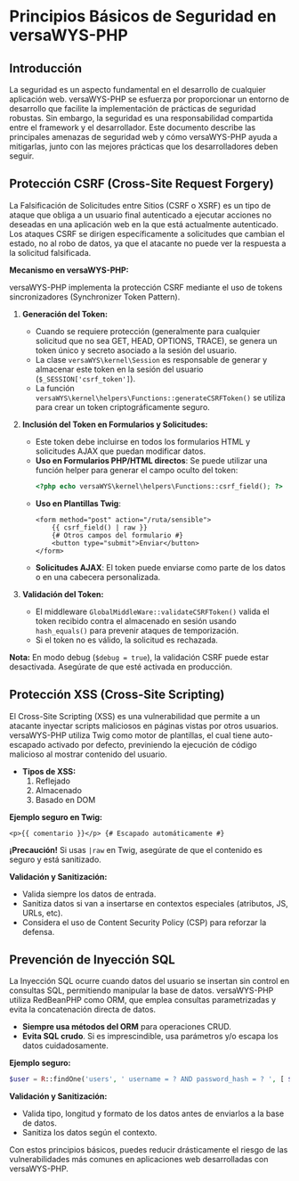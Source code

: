# Principios Básicos de Seguridad en versaWYS-PHP

## Introducción

La seguridad es un aspecto fundamental en el desarrollo de cualquier aplicación web. versaWYS-PHP se esfuerza por proporcionar un entorno de desarrollo que facilite la implementación de prácticas de seguridad robustas. Sin embargo, la seguridad es una responsabilidad compartida entre el framework y el desarrollador. Este documento describe las principales amenazas de seguridad web y cómo versaWYS-PHP ayuda a mitigarlas, junto con las mejores prácticas que los desarrolladores deben seguir.

## Protección CSRF (Cross-Site Request Forgery)

La Falsificación de Solicitudes entre Sitios (CSRF o XSRF) es un tipo de ataque que obliga a un usuario final autenticado a ejecutar acciones no deseadas en una aplicación web en la que está actualmente autenticado. Los ataques CSRF se dirigen específicamente a solicitudes que cambian el estado, no al robo de datos, ya que el atacante no puede ver la respuesta a la solicitud falsificada.

**Mecanismo en versaWYS-PHP:**

versaWYS-PHP implementa la protección CSRF mediante el uso de tokens sincronizadores (Synchronizer Token Pattern).

1.  **Generación del Token:**
    *   Cuando se requiere protección (generalmente para cualquier solicitud que no sea GET, HEAD, OPTIONS, TRACE), se genera un token único y secreto asociado a la sesión del usuario.
    *   La clase `versaWYS\kernel\Session` es responsable de generar y almacenar este token en la sesión del usuario (`$_SESSION['csrf_token']`).
    *   La función `versaWYS\kernel\helpers\Functions::generateCSRFToken()` se utiliza para crear un token criptográficamente seguro.

2.  **Inclusión del Token en Formularios y Solicitudes:**
    *   Este token debe incluirse en todos los formularios HTML y solicitudes AJAX que puedan modificar datos.
    *   **Uso en Formularios PHP/HTML directos**:
        Se puede utilizar una función helper para generar el campo oculto del token:
        ```php
        <?php echo versaWYS\kernel\helpers\Functions::csrf_field(); ?>
        ```
    *   **Uso en Plantillas Twig**:
        ```twig
        <form method="post" action="/ruta/sensible">
            {{ csrf_field() | raw }}
            {# Otros campos del formulario #}
            <button type="submit">Enviar</button>
        </form>
        ```
    *   **Solicitudes AJAX**:
        El token puede enviarse como parte de los datos o en una cabecera personalizada.

3.  **Validación del Token:**
    *   El middleware `GlobalMiddleWare::validateCSRFToken()` valida el token recibido contra el almacenado en sesión usando `hash_equals()` para prevenir ataques de temporización.
    *   Si el token no es válido, la solicitud es rechazada.

**Nota:** En modo debug (`$debug = true`), la validación CSRF puede estar desactivada. Asegúrate de que esté activada en producción.

## Protección XSS (Cross-Site Scripting)

El Cross-Site Scripting (XSS) es una vulnerabilidad que permite a un atacante inyectar scripts maliciosos en páginas vistas por otros usuarios. versaWYS-PHP utiliza Twig como motor de plantillas, el cual tiene auto-escapado activado por defecto, previniendo la ejecución de código malicioso al mostrar contenido del usuario.

-   **Tipos de XSS:**
    1. Reflejado
    2. Almacenado
    3. Basado en DOM

**Ejemplo seguro en Twig:**
```twig
<p>{{ comentario }}</p> {# Escapado automáticamente #}
```

**¡Precaución!** Si usas `|raw` en Twig, asegúrate de que el contenido es seguro y está sanitizado.

**Validación y Sanitización:**
- Valida siempre los datos de entrada.
- Sanitiza datos si van a insertarse en contextos especiales (atributos, JS, URLs, etc).
- Considera el uso de Content Security Policy (CSP) para reforzar la defensa.

## Prevención de Inyección SQL

La Inyección SQL ocurre cuando datos del usuario se insertan sin control en consultas SQL, permitiendo manipular la base de datos. versaWYS-PHP utiliza RedBeanPHP como ORM, que emplea consultas parametrizadas y evita la concatenación directa de datos.

-   **Siempre usa métodos del ORM** para operaciones CRUD.
-   **Evita SQL crudo**. Si es imprescindible, usa parámetros y/o escapa los datos cuidadosamente.

**Ejemplo seguro:**
```php
$user = R::findOne('users', ' username = ? AND password_hash = ? ', [ $usuario, $hash ]);
```

**Validación y Sanitización:**
- Valida tipo, longitud y formato de los datos antes de enviarlos a la base de datos.
- Sanitiza los datos según el contexto.

Con estos principios básicos, puedes reducir drásticamente el riesgo de las vulnerabilidades más comunes en aplicaciones web desarrolladas con versaWYS-PHP.
